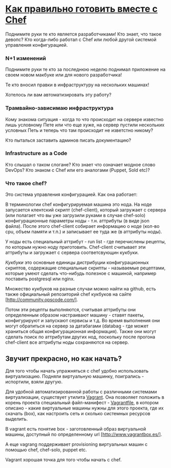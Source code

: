 # [Как правильно готовить вместе с Chef](http://foodtaster.github.io/dev-highload-2013/)

Поднимите руки те кто является разработчиками! Кто знает, что такое
девопс? Кто когда-либо работал с Chef или любой другой системой
управления конфигурацией.

### N+1 изменений

Поднимите руки те кто за последнюю неделю поднимал приложение на своем новом макбуке или для
нового разработчика!

Те кто вносил правки в инфраструктуру на нескольких машинах!

Хотелось ли вам автоматизировать эту работу?

### Трамвайно-зависимаю инфраструктура

Кому знакома ситуация - когда то что происходит на сервере известно лишь условному Пете
или что еще хуже, на сервер пустили нескольких условных Петь и теперь что там происходит
не изветстно никому?

Кто пыталься заставить админов писать документацию?

### Infrastructure as a Code

Кто слышал о таком слогане?
Кто знает что означает модное слово DevOps?
Кто знаком с Chef или его аналогами (Puppet, Sold etc)?

### Что такое chef?

Это система управления конфигурацией.
Как она работает:

В терминологии chef конфигурируемая машина это нода. На ноде запусается клентский скрипт (chef-client),
который загружает с сервера (или полагает что вы уже загрузили руками в случае chef-solo) конфигурационные параметры
ноды - т.н. аттрибуты (в виде json файла).
После этого chef-client собирает информацию о ноде (кол-во cpu, объем памяти и т.п.) и записывает ее туда же (в аттрибуты ноды).

У ноды есть специальный аттрибут - run list - где перечислены рецепты, по которым нужно ноду приготовить.
Chef-client считывает эти аттрибуты и загружает с сервера соответсвующин кукбуки.

*Кукбуки* это основные единицы дистрибуции конфигурационных скриптов,
содержащие специальные скрипты - называемые рецептами,
которые умеют сделать что-нибудь полезное с машиной, например поставить postgresql или nginx.

Множество кукбуков на разные случаи можно найти на github,
есть также официальный репозиторий chef кукбуков на сайте [http://community.opscode.com/].

Потом эти рецепты выполняются, считывая аттрибуты они определенным образом настраивают машину -
ставят пакеты, конфигурируют и запускают сервисы и т.д. Во время выполнения они могут обратиться на сервер
за датабагами (databag - где может храниться общая конфигурационная информация). Также они могут сделать поиск
по аттрибутам других нод, поскольку после прогона chef-client все аттрибуты ноды сохраняются на сервер.


## Звучит прекрасно, но как начать?

Для того чтобы начать упражняться с chef удобно использовать виртуализацию.
Подняли виртуальную машинку, поигрались - испортили, взяли другую.

Для удобной автоматизированной работы с различными системами виртуализации, существует
утилита [Vagrant](http://www.vagrantup.com/). Она позволяет положить в корень проекта специальный
файл-манифест - [Vagrantfile](http://docs-v1.vagrantup.com/v1/docs/vagrantfile.html),
в котором описано - какие виртуальные машины нужны для этого проекта,
где их скачать (box), как настроить сеть и сколько системных ресурсов выделить.

В vagrant есть понятие box - заготовленный образ виртуальной машины, доступный по определенному url [http://www.vagrantbox.es/].

А еще vagrang поддерживает provisioning виртуальных машин с помощью chef, chef-solo, puppet etc.

Vagrant хорошая точка для того чтобы начать с chef.
